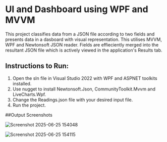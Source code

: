 # UI and Dashboard using WPF and MVVM

This project classifies data from a JSON file according to two fields and presents data in a dasboard with visual representation. This utilises MVVM, WPF and Newtonsoft JSON reader. Fields are effieciently merged into the resultant JSON file which is actively viewed in the application's Results tab.

## Instructions to Run:
1. Open the sln file in Visual Studio 2022 with WPF and ASPNET toolkits installed.
2. Use nugget to install Newtonsoft.Json, CommunityToolkit.Mvvm and LiveCharts.Wpf.
3. Change the Readings.json file with your desired input file.
4. Run the project.

##Output Screenshots

![Screenshot 2025-06-25 154048](https://github.com/user-attachments/assets/611e175b-53e5-48d4-a786-44ac2587aec3)

![Screenshot 2025-06-25 154115](https://github.com/user-attachments/assets/d23cfaab-7788-4c10-828b-1077aed71a57)
